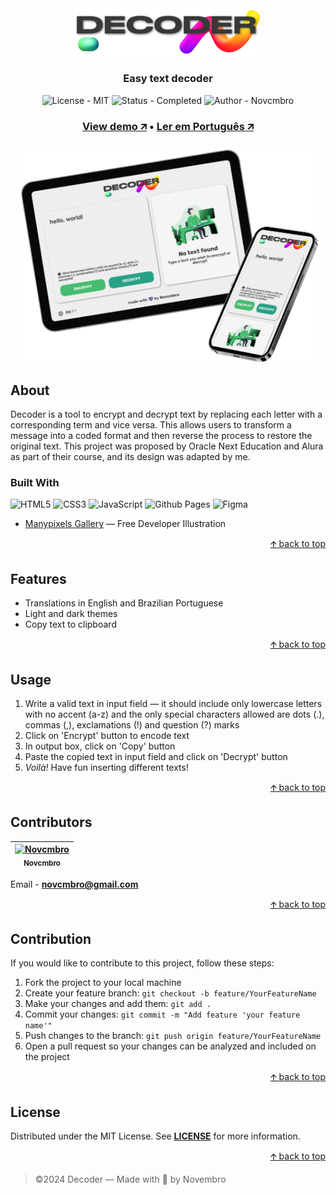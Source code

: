 <div id="top" align="center">
  <picture>
    <source srcset="https://raw.githubusercontent.com/novcmbro/decoder/main/src/img/decoder-logo-dark.png" media="(prefers-color-scheme: dark)">
    <img src="https://raw.githubusercontent.com/novcmbro/decoder/main/src/img/decoder-logo-light.png" alt="Decoder" width="300px">
  </picture>

  ### Easy text decoder

  ![License - MIT](https://img.shields.io/badge/license-MIT-informational?style=for-the-badge)
  ![Status - Completed](https://img.shields.io/badge/status-completed-success?style=for-the-badge)
  ![Author - Novcmbro](https://img.shields.io/badge/author-novcmbro-BBBBBB?style=for-the-badge)

  ### [**View demo 🡭**](https://novcmbro.github.io/decoder) • [**Ler em Português 🡭**](https://github.com/novcmbro/decoder/blob/main/docs/pt/README.md)

  <picture>
    <source srcset="https://raw.githubusercontent.com/novcmbro/novcmbro.github.io/main/src/img/project-decoder-dark.png" media="(prefers-color-scheme: dark)">
    <img src="https://raw.githubusercontent.com/novcmbro/novcmbro.github.io/main/src/img/project-decoder-light.png" alt="Decoder" width="480px">
  </picture>
</div>

## About
Decoder is a tool to encrypt and decrypt text by replacing each letter with a corresponding term and vice versa. This allows users to transform a message into a coded format and then reverse the process to restore the original text. This project was proposed by Oracle Next Education and Alura as part of their course, and its design was adapted by me.

### Built With
![HTML5](https://img.shields.io/badge/html5-E34F26?style=for-the-badge&logo=html5&logoColor=white)
![CSS3](https://img.shields.io/badge/css3-1572B6?style=for-the-badge&logo=css3&logoColor=white)
![JavaScript](https://img.shields.io/badge/javascript-323330?style=for-the-badge&logo=javascript&logoColor=%23F7DF1E)
![Github Pages](https://img.shields.io/badge/github_pages-121013?style=for-the-badge&logo=github&logoColor=white)
![Figma](https://img.shields.io/badge/figma-F24E1E?style=for-the-badge&logo=figma&logoColor=white)
- [Manypixels Gallery](https://www.manypixels.co/gallery) — Free Developer Illustration
<p align="right"><a href="#top">🡩 back to top</a></p>

## Features
- Translations in English and Brazilian Portuguese
- Light and dark themes
- Copy text to clipboard
<p align="right"><a href="#top">🡩 back to top</a></p>

## Usage
1. Write a valid text in input field — it should include only lowercase letters with no accent (a-z) and the only special characters allowed are dots (.), commas (,), exclamations (!) and question (?) marks
2. Click on 'Encrypt' button to encode text
3. In output box, click on 'Copy' button
4. Paste the copied text in input field and click on 'Decrypt' button
5. *Voilà!* Have fun inserting different texts!
<p align="right"><a href="#top">🡩 back to top</a></p>

## Contributors
| [<img src="https://github.com/novcmbro.png" alt="Novcmbro" width="100px" height="100px"><br><sub>Novcmbro</sub>](https://github.com/novcmbro) |
| :---: |

Email - **novcmbro@gmail.com**
<p align="right"><a href="#top">🡩 back to top</a></p>

## Contribution
If you would like to contribute to this project, follow these steps:
1. Fork the project to your local machine
2. Create your feature branch: `git checkout -b feature/YourFeatureName`
3. Make your changes and add them: `git add .`
4. Commit your changes: `git commit -m "Add feature 'your feature name'"`
5. Push changes to the branch: `git push origin feature/YourFeatureName`
6. Open a pull request so your changes can be analyzed and included on the project
<p align="right"><a href="#top">🡩 back to top</a></p>

## License
Distributed under the MIT License. See [**LICENSE**](https://github.com/novcmbro/decoder/blob/main/LICENSE) for more information.
<p align="right"><a href="#top">🡩 back to top</a></p>

> ©2024 Decoder — Made with 💜 by Novembro
